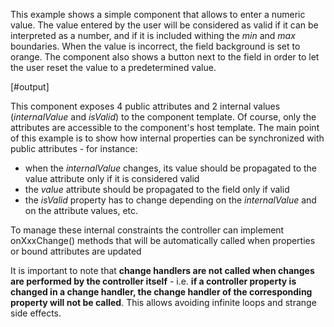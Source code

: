 
This example shows a simple component that allows to enter a numeric value. The value entered by the user will be considered as valid if it can be interpreted as a number, and if it is included withing the *min* and *max* boundaries. When the value is incorrect, the field background is set to orange. The component also shows a button next to the field in order to let the user reset the value to a predetermined value.

[#output]

This component exposes 4 public attributes and 2 internal values (*internalValue* and *isValid*) to the component template. Of course, only the attributes are accessible to the component's host template. The main point of this example is to show how internal properties can be synchronized with public attributes - for instance:

- when the *internalValue* changes, its value should be propagated to the value attribute only if it is considered valid
- the *value* attribute should be propagated to the field only if valid
- the *isValid* property has to change depending on the *internalValue* and on the attribute values, etc.

To manage these internal constraints the controller can implement onXxxChange() methods that will be automatically called when properties or bound attributes are updated

It is important to note that **change handlers are not called when changes are performed by the controller itself** - i.e. **if a controller property is changed in a change handler, the change handler of the corresponding property will not be called**. This allows avoiding infinite loops and strange side effects.

